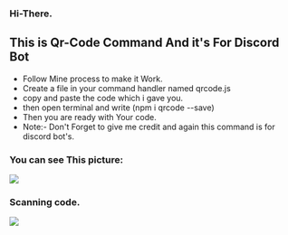 ### Hi-There.

## This is Qr-Code Command And it's For Discord Bot

- Follow Mine process to make it Work.
- Create a file in your command handler named qrcode.js
- copy and paste the code which i gave you.
- then open terminal and write (npm i qrcode --save)
- Then you are ready with Your code.
- Note:- Don't Forget to give me credit and again this command is for discord bot's.

### You can see This picture:
<img src="https://media.discordapp.net/attachments/830840908689178624/831875121844977735/IMG_20210414_182440.jpg?width=864&height=452">

### Scanning code.

<img src="https://media.discordapp.net/attachments/830840908689178624/831874810753581097/IMG-20210414-WA0007.jpg?width=567&height=351">

